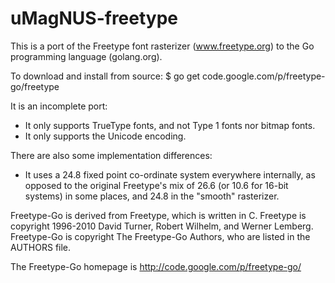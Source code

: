# uMagNUS-freetype
This is a port of the Freetype font rasterizer (www.freetype.org) to the Go
programming language (golang.org).

To download and install from source:
$ go get code.google.com/p/freetype-go/freetype

It is an incomplete port:
  * It only supports TrueType fonts, and not Type 1 fonts nor bitmap fonts.
  * It only supports the Unicode encoding.

There are also some implementation differences:
  * It uses a 24.8 fixed point co-ordinate system everywhere internally,
    as opposed to the original Freetype's mix of 26.6 (or 10.6 for 16-bit
	systems) in some places, and 24.8 in the "smooth" rasterizer.

Freetype-Go is derived from Freetype, which is written in C. Freetype is
copyright 1996-2010 David Turner, Robert Wilhelm, and Werner Lemberg.
Freetype-Go is copyright The Freetype-Go Authors, who are listed in the
AUTHORS file.

The Freetype-Go homepage is http://code.google.com/p/freetype-go/
